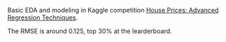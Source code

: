 Basic EDA and modeling in Kaggle competition <a href="https://www.kaggle.com/c/house-prices-advanced-regression-techniques">House Prices: Advanced Regression Techniques</a>.

The RMSE is around 0.125, top 30% at the learderboard.
